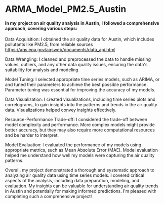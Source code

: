 # ARMA_Model_PM2.5_Austin

####  In my project on air quality analysis in Austin, I followed a comprehensive approach, covering various steps:

Data Acquisition: I obtained the air quality data for Austin, which includes pollutants like PM2.5, 
from reliable sources https://aqs.epa.gov/aqsweb/documents/data_api.html

Data Wrangling: I cleaned and preprocessed the data to handle missing values, outliers, and any other data quality issues, 
ensuring the data's suitability for analysis and modeling.

Model Tuning: I selected appropriate time series models, such as ARIMA, or  and tuned their parameters to achieve the 
best possible performance. Parameter tuning was essential for improving the accuracy of my models.

Data Visualization: I created visualizations, including time series plots and correlograms, 
to gain insights into the patterns and trends in the air quality data. Visualizations helped convey insights effectively.

Resource-Performance Trade-off: I considered the trade-off between model complexity and performance. 
More complex models might provide better accuracy, but they may also require more computational resources and 
be harder to interpret.

Model Evaluation: I evaluated the performance of my models using appropriate metrics, 
such as Mean Absolute Error (MAE). Model evaluation helped me understand how well my models were capturing the air 
quality patterns.


Overall, my project demonstrated a thorough and systematic approach to analyzing air quality data using time series models. 
I covered critical aspects of the analysis, including data preparation, modeling, and evaluation. 
My insights can be valuable for understanding air quality trends in Austin and potentially for making informed predictions. 
I'm pleased with completing such a comprehensive project!
